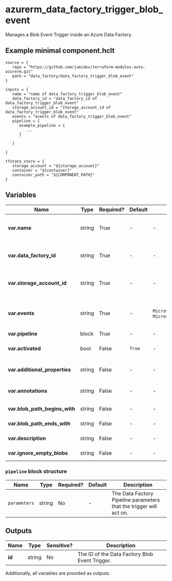 # azurerm_data_factory_trigger_blob_event

Manages a Blob Event Trigger inside an Azure Data Factory.

## Example minimal component.hclt

```hcl
source = {
   repo = "https://github.com/jumidev/terraform-modules-auto-azurerm.git" 
   path = "data_factory/data_factory_trigger_blob_event" 
}

inputs = {
   name = "name of data_factory_trigger_blob_event" 
   data_factory_id = "data_factory_id of data_factory_trigger_blob_event" 
   storage_account_id = "storage_account_id of data_factory_trigger_blob_event" 
   events = "events of data_factory_trigger_blob_event" 
   pipeline = {
      example_pipeline = {
         ...
      }
  
   }
 
}

tfstate_store = {
   storage_account = "${storage_account}" 
   container = "${container}" 
   container_path = "${COMPONENT_PATH}" 
}

```

## Variables

| Name | Type | Required? |  Default  |  possible values |  Description |
| ---- | ---- | --------- |  ----------- | ----------- | ----------- |
| **var.name** | string | True | -  |  -  |  Specifies the name of the Data Factory Blob Event Trigger. Changing this forces a new resource to be created. | 
| **var.data_factory_id** | string | True | -  |  -  |  The ID of Data Factory in which to associate the Trigger with. Changing this forces a new resource. | 
| **var.storage_account_id** | string | True | -  |  -  |  The ID of Storage Account in which blob event will be listened. Changing this forces a new resource. | 
| **var.events** | string | True | -  |  `Microsoft.Storage.BlobCreated`, `Microsoft.Storage.BlobDeleted`  |  List of events that will fire this trigger. Possible values are `Microsoft.Storage.BlobCreated` and `Microsoft.Storage.BlobDeleted`. | 
| **var.pipeline** | block | True | -  |  -  |  One or more `pipeline` blocks. | 
| **var.activated** | bool | False | `True`  |  -  |  Specifies if the Data Factory Blob Event Trigger is activated. Defaults to `true`. | 
| **var.additional_properties** | string | False | -  |  -  |  A map of additional properties to associate with the Data Factory Blob Event Trigger. | 
| **var.annotations** | string | False | -  |  -  |  List of tags that can be used for describing the Data Factory Blob Event Trigger. | 
| **var.blob_path_begins_with** | string | False | -  |  -  |  The pattern that blob path starts with for trigger to fire. | 
| **var.blob_path_ends_with** | string | False | -  |  -  |  The pattern that blob path ends with for trigger to fire. | 
| **var.description** | string | False | -  |  -  |  The description for the Data Factory Blob Event Trigger. | 
| **var.ignore_empty_blobs** | string | False | -  |  -  |  are blobs with zero bytes ignored? | 

### `pipeline` block structure

| Name | Type | Required? | Default | Description |
| ---- | ---- | --------- | ------- | ----------- |
| `parameters` | string | No | - | The Data Factory Pipeline parameters that the trigger will act on. |



## Outputs

| Name | Type | Sensitive? | Description |
| ---- | ---- | --------- | --------- |
| **id** | string | No  | The ID of the Data Factory Blob Event Trigger. | 

Additionally, all variables are provided as outputs.
